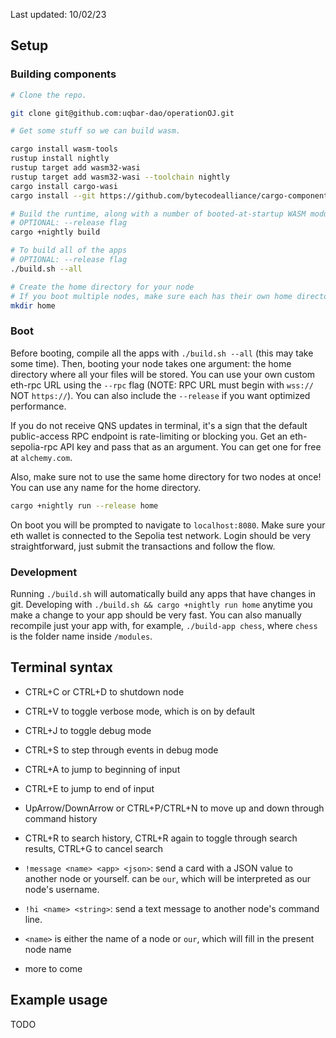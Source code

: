 Last updated: 10/02/23
## Setup

### Building components

```bash
# Clone the repo.

git clone git@github.com:uqbar-dao/operationOJ.git

# Get some stuff so we can build wasm.

cargo install wasm-tools
rustup install nightly
rustup target add wasm32-wasi
rustup target add wasm32-wasi --toolchain nightly
cargo install cargo-wasi
cargo install --git https://github.com/bytecodealliance/cargo-component --locked cargo-component

# Build the runtime, along with a number of booted-at-startup WASM modules including terminal and key_value
# OPTIONAL: --release flag
cargo +nightly build

# To build all of the apps
# OPTIONAL: --release flag
./build.sh --all

# Create the home directory for your node
# If you boot multiple nodes, make sure each has their own home directory.
mkdir home
```

### Boot

Before booting, compile all the apps with `./build.sh --all` (this may take some time). Then, booting your node takes one argument: the home directory where all your files will be stored. You can use your own custom eth-rpc URL using the `--rpc` flag (NOTE: RPC URL must begin with `wss://` NOT `https://`). You can also include the `--release` if you want optimized performance.

If you do not receive QNS updates in terminal, it's a sign that the default public-access RPC endpoint is rate-limiting or blocking you. Get an eth-sepolia-rpc API key and pass that as an argument. You can get one for free at `alchemy.com`.

Also, make sure not to use the same home directory for two nodes at once! You can use any name for the home directory.
```bash
cargo +nightly run --release home
```

On boot you will be prompted to navigate to `localhost:8080`. Make sure your eth wallet is connected to the Sepolia test network. Login should be very straightforward, just submit the transactions and follow the flow.

### Development
Running `./build.sh` will automatically build any apps that have changes in git. Developing with `./build.sh && cargo +nightly run home` anytime you make a change to your app should be very fast. You can also manually recompile just your app with, for example, `./build-app chess`, where `chess` is the folder name inside `/modules`.

## Terminal syntax

- CTRL+C or CTRL+D to shutdown node
- CTRL+V to toggle verbose mode, which is on by default
- CTRL+J to toggle debug mode
- CTRL+S to step through events in debug mode

- CTRL+A to jump to beginning of input
- CTRL+E to jump to end of input
- UpArrow/DownArrow or CTRL+P/CTRL+N to move up and down through command history
- CTRL+R to search history, CTRL+R again to toggle through search results, CTRL+G to cancel search

- `!message <name> <app> <json>`: send a card with a JSON value to another node or yourself. <name> can be `our`, which will be interpreted as our node's username.
- `!hi <name> <string>`: send a text message to another node's command line.
- `<name>` is either the name of a node or `our`, which will fill in the present node name
- more to come

## Example usage

TODO

